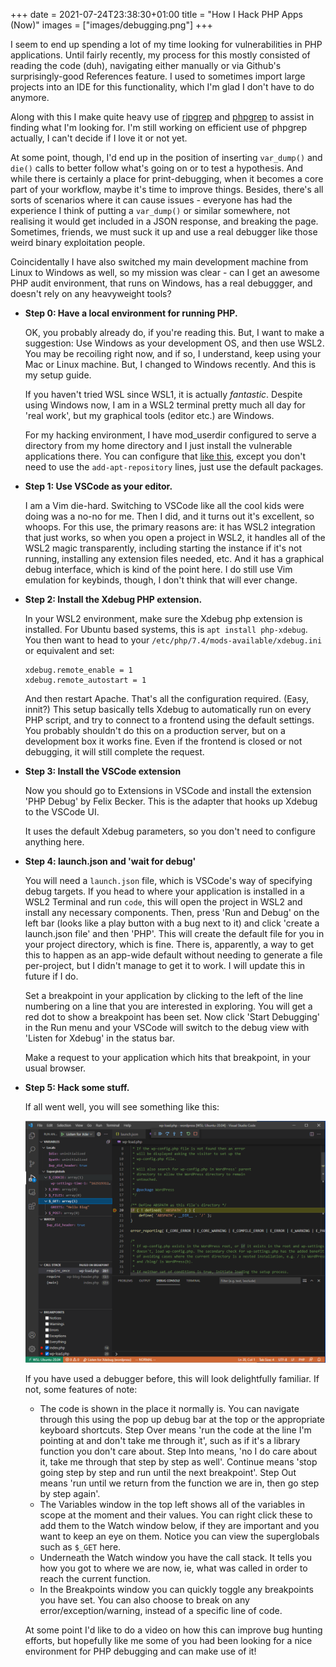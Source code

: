 +++ 
date = 2021-07-24T23:38:30+01:00
title = "How I Hack PHP Apps (Now)"
images = ["images/debugging.png"]
+++

I seem to end up spending a lot of my time looking for vulnerabilities in PHP
applications. Until fairly recently, my process for this mostly consisted of
reading the code (duh), navigating either manually or via Github's surprisingly-good
References feature. I used to sometimes import large projects into an IDE
for this functionality, which I'm glad I don't have to do anymore.

Along with this I make quite heavy use of [ripgrep](https://github.com/BurntSushi/ripgrep)
and [phpgrep](https://github.com/quasilyte/phpgrep) to assist in finding what
I'm looking for. I'm still working on efficient use of phpgrep actually, I can't decide
if I love it or not yet.

At some point, though, I'd end up in the position of inserting `var_dump()` and
`die()` calls to better follow what's going on or to test a hypothesis. And while
there is certainly a place for print-debugging, when it becomes a core part of
your workflow, maybe it's time to improve things. Besides, there's all sorts of
scenarios where it can cause issues - everyone has had the experience I think of
putting a `var_dump()` or similar somewhere, not realising it would get included
in a JSON response, and breaking the page. Sometimes, friends, we must 
suck it up and use a real debugger like those weird binary exploitation people.

Coincidentally I have also switched my main development machine from Linux to
Windows as well, so my mission was clear - can I get an awesome PHP audit environment,
that runs on Windows, has a real debuggger, and doesn't rely on any heavyweight tools?

* **Step 0: Have a local environment for running PHP.**

  OK, you probably already do, if you're reading this. But, I want to make a
  suggestion: Use Windows as your development OS, and then use WSL2. You may be
  recoiling right now, and if so, I understand, keep using your Mac or Linux
  machine. But, I changed to Windows recently. And this is my setup guide.

  If you haven't tried WSL since WSL1, it is actually *fantastic*. Despite
  using Windows now, I am in a WSL2 terminal pretty much all day for 'real work',
  but my graphical tools (editor etc.) are Windows.

  For my hacking environment, I have mod\_userdir configured to serve a directory
  from my home directory and I just install the vulnerable applications there.
  You can configure that
  [like this](https://codingjungle.com/tutorials/development/install-lamp-to-wsl2-in-windows-10-and-configure-vs-code-for-wsl2-r43/),
  except you don't need to use the `add-apt-repository` lines, just use the default packages.

* **Step 1: Use VSCode as your editor.**

  I am a Vim die-hard. Switching to VSCode like all the cool kids were doing was
  a no-no for me. Then I did, and it turns out it's excellent, so whoops. For this
  use, the primary reasons are: it has WSL2 integration that just works, so when
  you open a project in WSL2, it handles all of the WSL2 magic transparently,
  including starting the instance if it's not running, installing any extension files
  needed, etc. And it has a graphical debug interface, which is kind of the point
  here. I do still use Vim emulation for keybinds, though, I don't think that will ever change.

* **Step 2: Install the Xdebug PHP extension.**

  In your WSL2 environment, make sure the Xdebug php extension is installed. For
  Ubuntu based systems, this is ``apt install php-xdebug``. You then want to head
  to your ``/etc/php/7.4/mods-available/xdebug.ini`` or equivalent and set:

  ```
  xdebug.remote_enable = 1
  xdebug.remote_autostart = 1
  ```

  And then restart Apache. That's all the configuration required. (Easy, innit?)
  This setup basically tells Xdebug to automatically run
  on every PHP script, and try to connect to a frontend using the default settings.
  You probably shouldn't do this on a production server, but on a development 
  box it works fine. Even if the frontend is closed or not debugging, it will
  still complete the request.

* **Step 3: Install the VSCode extension**

  Now you should go to Extensions in VSCode and install the extension 'PHP Debug'
  by Felix Becker. This is the adapter that hooks up Xdebug to the VSCode UI.

  It uses the default Xdebug parameters, so you don't need to configure anything here.

* **Step 4: launch.json and 'wait for debug'**

  You will need a `launch.json` file, which is VSCode's way of specifying debug targets.
  If you head to where your application is installed in a WSL2 Terminal and run `code`,
  this will open the project in WSL2 and install any necessary components. Then, press
  'Run and Debug' on the left bar (looks like a play button with a bug next to it) and
  click 'create a launch.json file' and then 'PHP'. This will create the default file
  for you in your project directory, which is fine. There is, apparently, a way to get
  this to happen as an app-wide default without needing to generate a file per-project,
  but I didn't manage to get it to work. I will update this in future if I do.

  Set a breakpoint in your application by clicking to the left of the line numbering
  on a line that you are interested in exploring. You will get a red dot to show
  a breakpoint has been set. Now click 'Start Debugging' in the Run menu and your
  VSCode will switch to the debug view with 'Listen for Xdebug' in the status bar.

  Make a request to your application which hits that breakpoint, in your usual browser.

* **Step 5: Hack some stuff.**

  If all went well, you will see something like this:

  ![My debugger](/images/debugging.png) 

  If you have used a debugger before, this will look delightfully familiar. If not, some
  features of note:

  * The code is shown in the place it normally is. You can navigate through this using the
    pop up debug bar at the top or the appropriate keyboard shortcuts. Step Over means
    'run the code at the line I'm pointing at and don't take me through it', such as if
    it's a library function you don't care about. Step Into means, 'no I do care about it,
    take me through that step by step as well'. Continue means 'stop going step by step and run
    until the next breakpoint'. Step Out means 'run until we return from the function we are in,
    then go step by step again'.
  * The Variables window in the top left shows all of the variables in scope at the
    moment and their values. You can right click these to add them to the Watch window below, if they are
    important and you want to keep an eye on them. Notice you can view the
    superglobals such as `$_GET` here.
  * Underneath the Watch window you have the call stack. It tells you how you got to where
    we are now, ie, what was called in order to reach the current function.
  * In the Breakpoints window you can quickly toggle any breakpoints you have set. You can
    also choose to break on any error/exception/warning, instead of a specific line of code.

  At some point I'd like to do a video on how this can improve bug hunting efforts, but 
  hopefully like me some of you had been looking for a nice environment for PHP debugging and can
  make use of it!
